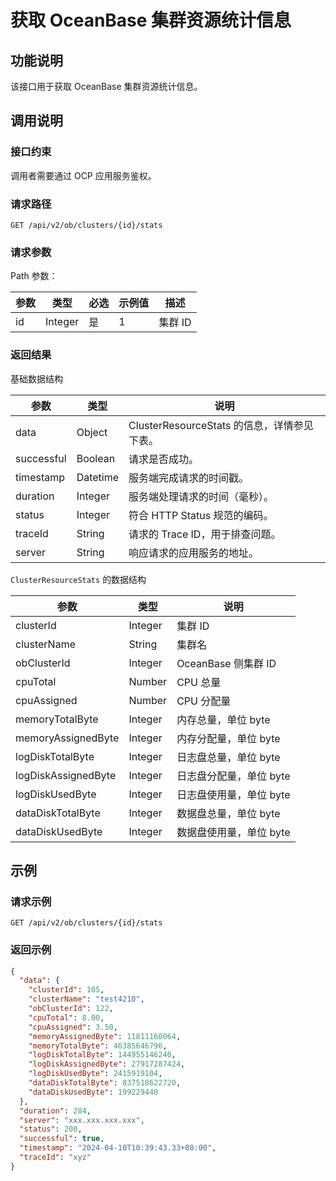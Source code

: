 # 获取 OceanBase 集群资源统计信息

## 功能说明

该接口用于获取 OceanBase 集群资源统计信息。

## 调用说明

### 接口约束

调用者需要通过 OCP 应用服务鉴权。

### 请求路径

`GET /api/v2/ob/clusters/{id}/stats`

### 请求参数

Path 参数：

|  参数  |  类型  |  必选  | 示例值 |  描述  |
|----|----|----|-----|----|
|  id  |  Integer  |  是  | 1   |  集群 ID  |

### 返回结果

基础数据结构

|  参数  |  类型  | 说明                               |
|----|----|----------------------------------|
|  data  |  Object  | ClusterResourceStats 的信息，详情参见下表。 |
|  successful  |  Boolean | 请求是否成功。                          |
|  timestamp |  Datetime  | 服务端完成请求的时间戳。                     |
|  duration |  Integer  | 服务端处理请求的时间（毫秒）。                  |
|  status |  Integer  | 符合 HTTP Status 规范的编码。            |
|  traceId |  String  | 请求的 Trace ID，用于排查问题。             |
|  server  |  String  | 响应请求的应用服务的地址。                    |

`ClusterResourceStats` 的数据结构

|  参数  |  类型  |  说明  |
|----|----|----|
|  clusterId  |  Integer  |  集群 ID  |
|  clusterName  |  String  |  集群名  |
|  obClusterId  |  Integer  |  OceanBase 侧集群 ID  |
|  cpuTotal  |  Number  |  CPU 总量  |
|  cpuAssigned  |  Number  |  CPU 分配量  |
|  memoryTotalByte  |  Integer  |  内存总量，单位 byte  |
|  memoryAssignedByte  |  Integer  |  内存分配量，单位 byte  |
|  logDiskTotalByte  |  Integer  |  日志盘总量，单位 byte  |
|  logDiskAssignedByte  |  Integer  |  日志盘分配量，单位 byte  |
|  logDiskUsedByte  |  Integer  |  日志盘使用量，单位 byte  |
|  dataDiskTotalByte  |  Integer  |  数据盘总量，单位 byte  |
|  dataDiskUsedByte  |  Integer  |  数据盘使用量，单位 byte  |

## 示例

### 请求示例

`GET /api/v2/ob/clusters/{id}/stats`

### 返回示例

```JSON
{
  "data": {
    "clusterId": 105,
    "clusterName": "test4210",
    "obClusterId": 122,
    "cpuTotal": 8.00,
    "cpuAssigned": 3.50,
    "memoryAssignedByte": 11811160064,
    "memoryTotalByte": 46385646796,
    "logDiskTotalByte": 144955146240,
    "logDiskAssignedByte": 27917287424,
    "logDiskUsedByte": 2415919104,
    "dataDiskTotalByte": 837518622720,
    "dataDiskUsedByte": 199229440
  },
  "duration": 284,
  "server": "xxx.xxx.xxx.xxx",
  "status": 200,
  "successful": true,
  "timestamp": "2024-04-10T10:39:43.33+08:00",
  "traceId": "xyz"
}
```

